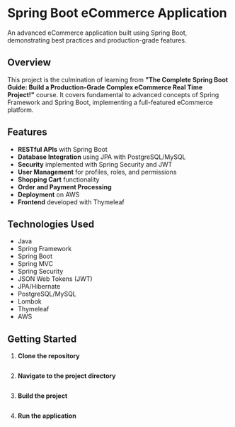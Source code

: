 # Spring Boot eCommerce Application

An advanced eCommerce application built using Spring Boot, demonstrating best practices and production-grade features.

## Overview

This project is the culmination of learning from **"The Complete Spring Boot Guide: Build a Production-Grade Complex eCommerce Real Time Project!"** course. It covers fundamental to advanced concepts of Spring Framework and Spring Boot, implementing a full-featured eCommerce platform.

## Features

- **RESTful APIs** with Spring Boot
- **Database Integration** using JPA with PostgreSQL/MySQL
- **Security** implemented with Spring Security and JWT
- **User Management** for profiles, roles, and permissions
- **Shopping Cart** functionality
- **Order and Payment Processing**
- **Deployment** on AWS
- **Frontend** developed with Thymeleaf

## Technologies Used

- Java
- Spring Framework
- Spring Boot
- Spring MVC
- Spring Security
- JSON Web Tokens (JWT)
- JPA/Hibernate
- PostgreSQL/MySQL
- Lombok
- Thymeleaf
- AWS

## Getting Started

1. **Clone the repository**
    ```bash git clone https://github.com/iprytula/sb-ecom
2. **Navigate to the project directory**
    ```bash cd your-repo-name
3. **Build the project**
    ```bash mvn clean install
4. **Run the application**
    ```bash mvn spring-boot:run